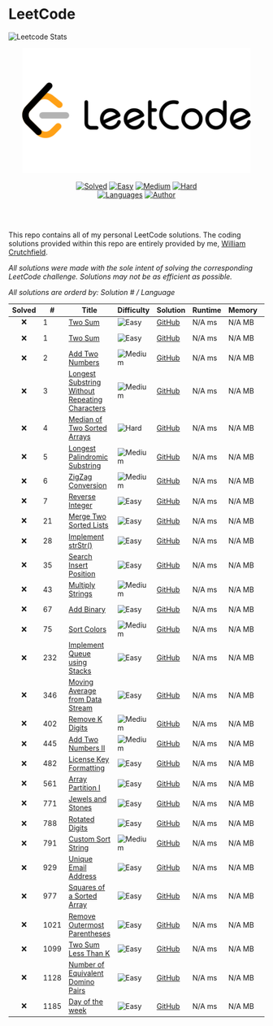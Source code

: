 # LeetCode
![Leetcode Stats](https://leetcard.jacoblin.cool/SowbarnB?ext=heatmap)
<div align="center">
<img src="https://github.com/CrutchTheClutch/LeetCode/raw/master/logo.png" width="450" height="auto"/>

[![Solved](https://img.shields.io/badge/Solved-0/2093-337ab7.svg?style=flat)](https://github.com/CrutchTheClutch/HackerRank#table-of-contents)
[![Easy](https://img.shields.io/badge/Easy-0-5cb85c.svg?style=flat)](https://github.com/CrutchTheClutch/HackerRank#table-of-contents)
[![Medium](https://img.shields.io/badge/Medium-0-f0ad4e.svg?style=flat)](https://github.com/CrutchTheClutch/HackerRank#table-of-contents)
[![Hard](https://img.shields.io/badge/Hard-0-d9534f.svg?style=flat)](https://github.com/CrutchTheClutch/HackerRank#table-of-contents)
</br>
[![Languages](https://img.shields.io/badge/Languages-C%23,%20JavaScript-red.svg?style=flat)](https://github.com/CrutchTheClutch/HackerRank#table-of-contents)
[![Author](https://img.shields.io/badge/Author-William%20Crutchfield-blue.svg?style=flat)](https://leetcode.com/CrutchTheClutch/)

</div>
</br>
</br>

This repo contains all of my personal LeetCode solutions. The coding solutions provided within this repo are entirely provided by me, [William Crutchfield](https://leetcode.com/CrutchTheClutch/).

_All solutions were made with the sole intent of solving the corresponding LeetCode challenge. Solutions may not be as efficient as possible._

_All solutions are orderd by: Solution # / Language_

| Solved | #    | Title                                                                                                                           | Difficulty                                                           | Solution                                                                                    | Runtime | Memory | Language                                                                      |
| :----: | ---- | ------------------------------------------------------------------------------------------------------------------------------- | -------------------------------------------------------------------- | ------------------------------------------------------------------------------------------- | ------- | ------ | ----------------------------------------------------------------------------- |
|   ❌    | 1    | [Two Sum](https://leetcode.com/problems/two-sum)                                                                                | ![Easy](https://img.shields.io/badge/Easy-5cb85c.svg?style=flat)     | [GitHub](Solutions/1.%20Two%20Sum/Solution.cs)                                              | N/A ms  | N/A MB | ![C#](https://img.shields.io/badge/C%23--178600.svg?style=flat)               |
|   ❌    | 1    | [Two Sum](https://leetcode.com/problems/two-sum)                                                                                | ![Easy](https://img.shields.io/badge/Easy-5cb85c.svg?style=flat)     | [GitHub](Solutions/1.%20Two%20Sum/Solution.js)                                              | N/A ms  | N/A MB | ![JavaScript](https://img.shields.io/badge/JavaScript--f1e05a.svg?style=flat) |
|   ❌    | 2    | [Add Two Numbers](https://leetcode.com/problems/two-sum/)                                                                       | ![Medium](https://img.shields.io/badge/Medium-f0ad4e.svg?style=flat) | [GitHub](Solutions/2.%20Add%20Two%20Numbers/Solution.js)                                    | N/A ms  | N/A MB | ![JavaScript](https://img.shields.io/badge/JavaScript--f1e05a.svg?style=flat) |
|   ❌    | 3    | [Longest Substring Without Repeating Characters](https://leetcode.com/problems/longest-substring-without-repeating-characters/) | ![Medium](https://img.shields.io/badge/Medium-f0ad4e.svg?style=flat) | [GitHub](Solutions/3.%20Longest%20Substring%20Without%20Repeating%20Characters/Solution.js) | N/A ms  | N/A MB | ![JavaScript](https://img.shields.io/badge/JavaScript--f1e05a.svg?style=flat) |
|   ❌    | 4    | [Median of Two Sorted Arrays](https://leetcode.com/problems/median-of-two-sorted-arrays/)                                       | ![Hard](https://img.shields.io/badge/Hard-d9534f.svg?style=flat)     | [GitHub](Solutions/4.%20Median%20of%20Two%20Sorted%20Arrays/Solution.js)                    | N/A ms  | N/A MB | ![JavaScript](https://img.shields.io/badge/JavaScript--f1e05a.svg?style=flat) |
|   ❌    | 5    | [Longest Palindromic Substring](https://leetcode.com/problems/longest-palindromic-substring/)                                   | ![Medium](https://img.shields.io/badge/Medium-f0ad4e.svg?style=flat) | [GitHub](Solutions/5.%20Longest%20Palindromic%20Substring/Solution.js)                      | N/A ms  | N/A MB | ![JavaScript](https://img.shields.io/badge/JavaScript--f1e05a.svg?style=flat) |
|   ❌    | 6    | [ZigZag Conversion](https://leetcode.com/problems/zigzag-conversion/)                                                           | ![Medium](https://img.shields.io/badge/Medium-f0ad4e.svg?style=flat) | [GitHub](Solutions/6.%20ZigZag%20Conversion/Solution.js)                                    | N/A ms  | N/A MB | ![JavaScript](https://img.shields.io/badge/JavaScript--f1e05a.svg?style=flat) |
|   ❌    | 7    | [Reverse Integer](https://leetcode.com/problems/reverse-integer/)                                                               | ![Easy](https://img.shields.io/badge/Easy-5cb85c.svg?style=flat)     | [GitHub](Solutions/7.%20Reverse%20Integer/Solution.js)                                      | N/A ms  | N/A MB | ![JavaScript](https://img.shields.io/badge/JavaScript--f1e05a.svg?style=flat) |
|   ❌    | 21   | [Merge Two Sorted Lists](https://leetcode.com/problems/merge-two-sorted-lists/)                                                 | ![Easy](https://img.shields.io/badge/Easy-5cb85c.svg?style=flat)     | [GitHub](Solutions/21.%20Merge%20Two%20Sorted%20Lists/Solution.js)                          | N/A ms  | N/A MB | ![JavaScript](https://img.shields.io/badge/JavaScript--f1e05a.svg?style=flat) |
|   ❌    | 28   | [Implement strStr()](https://leetcode.com/problems/implement-strstr/)                                                           | ![Easy](https://img.shields.io/badge/Easy-5cb85c.svg?style=flat)     | [GitHub](Solutions/28.%20Implement%20strStr%28%29/Solution.js)                              | N/A ms  | N/A MB | ![JavaScript](https://img.shields.io/badge/JavaScript--f1e05a.svg?style=flat) |
|   ❌    | 35   | [Search Insert Position](https://leetcode.com/problems/search-insert-position/)                                                 | ![Easy](https://img.shields.io/badge/Easy-5cb85c.svg?style=flat)     | [GitHub](Solutions/35.%20Search%20Insert%20Position/Solution.js)                            | N/A ms  | N/A MB | ![JavaScript](https://img.shields.io/badge/JavaScript--f1e05a.svg?style=flat) |
|   ❌    | 43   | [Multiply Strings](https://leetcode.com/problems/multiply-strings/)                                                             | ![Medium](https://img.shields.io/badge/Medium-f0ad4e.svg?style=flat) | [GitHub](Solutions/43.%20Multiply%20Strings/Solution.js)                                    | N/A ms  | N/A MB | ![JavaScript](https://img.shields.io/badge/JavaScript--f1e05a.svg?style=flat) |
|   ❌    | 67   | [Add Binary](https://leetcode.com/problems/add-binary/)                                                                         | ![Easy](https://img.shields.io/badge/Easy-5cb85c.svg?style=flat)     | [GitHub](Solutions/67.%20Add%20Binary/Solution.js)                                          | N/A ms  | N/A MB | ![JavaScript](https://img.shields.io/badge/JavaScript--f1e05a.svg?style=flat) |
|   ❌    | 75   | [Sort Colors](https://leetcode.com/problems/sort-colors/)                                                                       | ![Medium](https://img.shields.io/badge/Medium-f0ad4e.svg?style=flat) | [GitHub](Solutions/75.%20Sort%20Colors/Solution.js)                                         | N/A ms  | N/A MB | ![JavaScript](https://img.shields.io/badge/JavaScript--f1e05a.svg?style=flat) |
|   ❌    | 232  | [Implement Queue using Stacks](https://leetcode.com/problems/implement-queue-using-stacks/)                                     | ![Easy](https://img.shields.io/badge/Easy-5cb85c.svg?style=flat)     | [GitHub](Solutions/232.%20Implement%20Queue%20using%20Stacks/Solution.js)                   | N/A ms  | N/A MB | ![JavaScript](https://img.shields.io/badge/JavaScript--f1e05a.svg?style=flat) |
|   ❌    | 346  | [Moving Average from Data Stream](https://leetcode.com/problems/moving-average-from-data-stream/)                               | ![Easy](https://img.shields.io/badge/Easy-5cb85c.svg?style=flat)     | [GitHub](Solutions/346.%20Moving%20Average%20from%20Data%20Stream/Solution.js)              | N/A ms  | N/A MB | ![JavaScript](https://img.shields.io/badge/JavaScript--f1e05a.svg?style=flat) |
|   ❌    | 402  | [Remove K Digits](https://leetcode.com/problems/remove-k-digits/)                                                               | ![Medium](https://img.shields.io/badge/Medium-f0ad4e.svg?style=flat) | [GitHub](Solutions/402.%20Remove%20K%20Digits/Solution.js)                                  | N/A ms  | N/A MB | ![JavaScript](https://img.shields.io/badge/JavaScript--f1e05a.svg?style=flat) |
|   ❌    | 445  | [Add Two Numbers II](https://leetcode.com/problems/add-two-numbers-ii/)                                                         | ![Medium](https://img.shields.io/badge/Medium-f0ad4e.svg?style=flat) | [GitHub](Solutions/445.%20Add%20Two%20Numbers%20II/Solution.js)                             | N/A ms  | N/A MB | ![JavaScript](https://img.shields.io/badge/JavaScript--f1e05a.svg?style=flat) |
|   ❌    | 482  | [License Key Formatting](https://leetcode.com/problems/license-key-formatting/)                                                 | ![Easy](https://img.shields.io/badge/Easy-5cb85c.svg?style=flat)     | [GitHub](Solutions/482.%20License%20Key%20Formatting/Solution.js)                           | N/A ms  | N/A MB | ![JavaScript](https://img.shields.io/badge/JavaScript--f1e05a.svg?style=flat) |
|   ❌    | 561  | [Array Partition I](https://leetcode.com/problems/array-partition-i/)                                                           | ![Easy](https://img.shields.io/badge/Easy-5cb85c.svg?style=flat)     | [GitHub](Solutions/561.%20Array%20Partition%20I/Solution.js)                                | N/A ms  | N/A MB | ![JavaScript](https://img.shields.io/badge/JavaScript--f1e05a.svg?style=flat) |
|   ❌    | 771  | [Jewels and Stones](https://leetcode.com/problems/jewels-and-stones/)                                                           | ![Easy](https://img.shields.io/badge/Easy-5cb85c.svg?style=flat)     | [GitHub](Solutions/771.%20Jewels%20and%20Stones/Solution.js)                                | N/A ms  | N/A MB | ![JavaScript](https://img.shields.io/badge/JavaScript--f1e05a.svg?style=flat) |
|   ❌    | 788  | [Rotated Digits](https://leetcode.com/problems/rotated-digits/)                                                                 | ![Easy](https://img.shields.io/badge/Easy-5cb85c.svg?style=flat)     | [GitHub](Solutions/788.%20Rotated%20Digits/Solution.js)                                     | N/A ms  | N/A MB | ![JavaScript](https://img.shields.io/badge/JavaScript--f1e05a.svg?style=flat) |
|   ❌    | 791  | [Custom Sort String](https://leetcode.com/problems/custom-sort-string/)                                                         | ![Medium](https://img.shields.io/badge/Medium-f0ad4e.svg?style=flat) | [GitHub](Solutions/791.%20Custom%20Sort%20String/Solution.js)                               | N/A ms  | N/A MB | ![JavaScript](https://img.shields.io/badge/JavaScript--f1e05a.svg?style=flat) |
|   ❌    | 929  | [Unique Email Address](https://leetcode.com/problems/unique-email-addresses/)                                                   | ![Easy](https://img.shields.io/badge/Easy-5cb85c.svg?style=flat)     | [GitHub](Solutions/929.%20Unique%20Email%20Address/Solution.js)                             | N/A ms  | N/A MB | ![JavaScript](https://img.shields.io/badge/JavaScript--f1e05a.svg?style=flat) |
|   ❌    | 977  | [Squares of a Sorted Array](https://leetcode.com/problems/squares-of-a-sorted-array/)                                           | ![Easy](https://img.shields.io/badge/Easy-5cb85c.svg?style=flat)     | [GitHub](Solutions/977.%20Squares%20of%20a%20Sorted%20Array/Solution.js)                    | N/A ms  | N/A MB | ![JavaScript](https://img.shields.io/badge/JavaScript--f1e05a.svg?style=flat) |
|   ❌    | 1021 | [Remove Outermost Parentheses](https://leetcode.com/problems/remove-outermost-parentheses/)                                     | ![Easy](https://img.shields.io/badge/Easy-5cb85c.svg?style=flat)     | [GitHub](Solutions/1021.%20Remove%20Outermost%20Parentheses/Solution.js)                    | N/A ms  | N/A MB | ![JavaScript](https://img.shields.io/badge/JavaScript--f1e05a.svg?style=flat) |
|   ❌    | 1099 | [Two Sum Less Than K](https://leetcode.com/problems/two-sum-less-than-k/)                                                       | ![Easy](https://img.shields.io/badge/Easy-5cb85c.svg?style=flat)     | [GitHub](Solutions/1099.%20Two%20Sum%20Less%20Than%20K/Solution.js)                         | N/A ms  | N/A MB | ![JavaScript](https://img.shields.io/badge/JavaScript--f1e05a.svg?style=flat) |
|   ❌    | 1128 | [Number of Equivalent Domino Pairs](https://leetcode.com/problems/number-of-equivalent-domino-pairs/)                           | ![Easy](https://img.shields.io/badge/Easy-5cb85c.svg?style=flat)     | [GitHub](Solutions/1128.%20Number%20of%20Equivalent%20Domino%20Pairs/Solution.js)           | N/A ms  | N/A MB | ![JavaScript](https://img.shields.io/badge/JavaScript--f1e05a.svg?style=flat) |
|   ❌    | 1185 | [Day of the week](https://leetcode.com/problems/day-of-the-week/)                                                               | ![Easy](https://img.shields.io/badge/Easy-5cb85c.svg?style=flat)     | [GitHub](Solutions/1185.%20Day%20of%20the%20week/Solution.js)                               | N/A ms  | N/A MB | ![JavaScript](https://img.shields.io/badge/JavaScript--f1e05a.svg?style=flat) |
